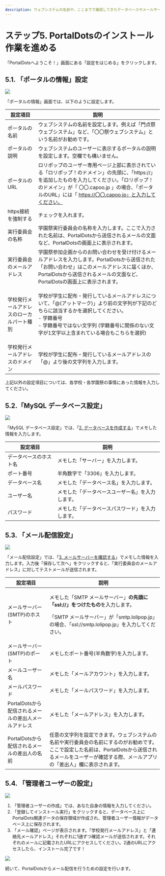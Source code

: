 ```yaml
---
description: ウェブシステムの名前や、ここまでで確認してきたデータベースやメールサーバーの設定を行います。
---
```


# ステップ5. PortalDotsのインストール作業を進める

「PortalDotsへようこそ！」画面にある「設定をはじめる」をクリックします。

## 5.1. 「ポータルの情報」設定

![](<../../../.gitbook/assets/PortalDots のインストール — PortalDots.png>)

「ポータルの情報」画面では、以下のように設定します。

| 設定項目                  | 説明                                                                                                                                                  |
| --------------------- | --------------------------------------------------------------------------------------------------------------------------------------------------- |
| ポータルの名前               | ウェブシステムの名前を設定します。例えば「門点祭ウェブシステム」など、「〇〇祭ウェブシステム」という名前がお勧めです。                                                                                         |
| ポータルの説明 | ウェブシステムのユーザーに表示するポータルの説明を設定します。空欄でも構いません。 |
| ポータルのURL              | ロリポップのユーザー専用ページ上部に表示されている「ロリポップ！のドメイン」の先頭に、「https://」を追加したものを入力してください。「ロリポップ！のドメイン」が「 〇〇.capoo.jp 」の場合、「ポータルのURL」には「 https://〇〇.capoo.jp」と入力してください。 |
| https接続を強制する          | チェックを入れます。                                                                                                                                          |
| 実行委員会の名称              | 学園祭実行委員会の名称を入力します。ここで入力された名前は、PortalDotsから送信されるメールの文面など、PortalDotsの画面上に表示されます。                                                                      |
| 実行委員会のメールアドレス         | 学園祭参加企画からのお問い合わせを受け付けるメールアドレスを入力します。PortalDotsから送信された「お問い合わせ」はこのメールアドレスに届くほか、PortalDotsから送信されるメールの文面など、PortalDotsの画面上に表示されます。                       |
| 学校発行メールアドレスのローカルパート種別 | <p>学校が学生に配布・発行しているメールアドレスについて、「@(アットマーク)」より前の文字列が下記のどちらに該当するかを選択してください。<br>- 学籍番号<br>- 学籍番号ではない文字列 (学籍番号に関係のない文字が1文字以上含まれている場合もこちらを選択)</p>          |
| 学校発行メールアドレスのドメイン      | 学校が学生に配布・発行しているメールアドレスの「@」より後の文字列を入力します。                                                                                                            |

上記以外の設定項目については、各学校・各学園祭の事情にあった情報を入力してください。

## 5.2.「MySQL データベース設定」

![](<../../../.gitbook/assets/image (2).png>)

「MySQL データベース設定」では、「[2. データベースを作成する](database.md)」でメモした情報を入力します。

| 設定項目        | 説明                       |
| ----------- | ------------------------ |
| データベースのホスト名 | メモした「サーバー」を入力します。        |
| ポート番号       | 半角数字で「3306」を入力します。       |
| データベース名     | メモした「データベース名」を入力します。     |
| ユーザー名       | メモした「データベースユーザー名」を入力します。 |
| パスワード       | メモした「データベースパスワード」を入力します。 |

## 5.3. 「メール配信設定」

![](<../../../.gitbook/assets/image (14).png>)

「メール配信設定」では、「[3. メールサーバーを確認する](email.md)」でメモした情報を入力します。入力後「保存して次へ」をクリックすると、「実行委員会のメールアドレス」に対してテストメールが送信されます。

| 設定項目                            | 説明                                                                                                                                              |
| ------------------------------- | ----------------------------------------------------------------------------------------------------------------------------------------------- |
| メールサーバー(SMTP)のホスト               | <p>メモした「SMTP メールサーバー」<strong>の先頭に「ssl://」をつけたもの</strong>を入力します。</p><p>「SMTP メールサーバー」が「smtp.lolipop.jp」の場合、「ssl://smtp.lolipop.jp」を入力してください。</p> |
| メールサーバー(SMTP)のポート               | メモしたポート番号(半角数字)を入力します。                                                                                                                          |
| メールユーザー名                        | メモした「メールアカウント」を入力します。                                                                                                                           |
| メールパスワード                        | メモした「メールパスワード」を入力します。                                                                                                                           |
| PortalDotsから配信されるメールの差出人メールアドレス | メモした「メールアドレス」を入力します。                                                                                                                            |
| PortalDotsから配信されるメールの差出人の名前     | 任意の文字列を設定できます。ウェブシステムの名前や実行委員会の名前にするのがお勧めです。ここで設定した名前は、PortalDotsから送信されるメールをユーザーが確認する際、メールアプリの「差出人」欄に表示されます。                                    |

## 5.4. 「管理者ユーザーの設定」

![](<../../../.gitbook/assets/image (16).png>)

1. 「管理者ユーザーの作成」では、あなた自身の情報を入力してください。
2. 「登録してインストール実行」をクリックすると、データベース上に PortalDots関連データの保存領域が作成され、管理者ユーザー情報がデータベース上に保存されます。
3. 「メール確認」ページが表示されます。「学校発行メールアドレス」と「連絡先メールアドレス」それぞれに1通ずつ確認メールが送信されます。それぞれのメールに記載されたURLにアクセスしてください。2通のURLにアクセスしたら、インストール完了です！

![](<../../../.gitbook/assets/image (12).png>)

続いて、PortalDotsからメール配信を行うための設定を行います。
